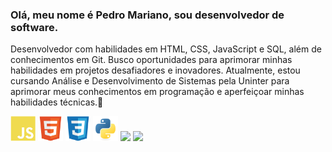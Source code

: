 ### Olá, meu nome é Pedro Mariano, sou desenvolvedor de software.

Desenvolvedor com habilidades em HTML, CSS, JavaScript e SQL, além de conhecimentos em Git. Busco oportunidades para aprimorar minhas habilidades em projetos desafiadores e inovadores. Atualmente, estou cursando Análise e Desenvolvimento de Sistemas pela Uninter para aprimorar meus conhecimentos em programação e aperfeiçoar minhas habilidades técnicas.🌱

<div style ="display: inline_block"<br>
<img align="center height="30" width="40" src="https://raw.githubusercontent.com/devicons/devicon/master/icons/javascript/javascript-plain.svg">
<img align="center height="30" width="40" src="https://raw.githubusercontent.com/devicons/devicon/master/icons/html5/html5-original.svg">
<img align="center height="30" width="40" src="https://raw.githubusercontent.com/devicons/devicon/master/icons/css3/css3-original.svg">
<img align="center height="30" width="40" src="https://raw.githubusercontent.com/devicons/devicon/master/icons/python/python-original.svg">
<img align="center height="30" width="40" src="https://cdn.jsdelivr.net/gh/devicons/devicon/icons/mysql/mysql-original.svg">
<img align="center height="30" width="40" src="https://cdn.jsdelivr.net/gh/devicons/devicon/icons/git/git-original.svg">
</div>


<!--
**Peumariano/Peumariano** is a ✨ _special_ ✨ repository because its `README.md` (this file) appears on your GitHub profile.

Here are some ideas to get you started:

- 🔭 I’m currently working on ...
- 🌱 I’m currently learning ...
- 👯 I’m looking to collaborate on ...
- 🤔 I’m looking for help with ...
- 💬 Ask me about ...
- 📫 How to reach me: ...
- 😄 Pronouns: ...
- ⚡ Fun fact: ...
-->
